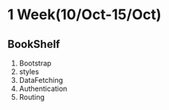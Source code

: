 # 1 Week(10/Oct-15/Oct)

## BookShelf

1. Bootstrap
2. styles
3. DataFetching
4. Authentication
5. Routing


